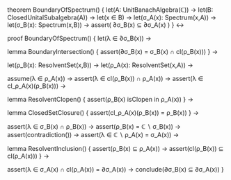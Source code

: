 theorem BoundaryOfSpectrum() {
  let(A: UnitBanachAlgebra(ℂ)) →
  let(B: ClosedUnitalSubalgebra(A)) →
  let(x ∈ B) →
  let(σ_A(x): Spectrum(x,A)) →
  let(σ_B(x): Spectrum(x,B)) →
  assert(
    ∂σ_B(x) ⊆ ∂σ_A(x)
  )
} ↔

proof BoundaryOfSpectrum() {
  let(λ ∈ ∂σ_B(x)) →
  
  lemma BoundaryIntersection() {
    assert(∂σ_B(x) = σ_B(x) ∩ cl(ρ_B(x)))
  } →
  
  let(ρ_B(x): ResolventSet(x,B)) →
  let(ρ_A(x): ResolventSet(x,A)) →
  
  assume(λ ∈ ρ_A(x)) →
  assert(λ ∈ cl(ρ_B(x)) ∩ ρ_A(x)) →
  assert(λ ∈ cl_ρ_A(x)(ρ_B(x))) →
  
  lemma ResolventClopen() {
    assert(ρ_B(x) isClopen in ρ_A(x))
  } →
  
  lemma ClosedSetClosure() {
    assert(cl_ρ_A(x)(ρ_B(x)) = ρ_B(x))
  } →
  
  assert(λ ∈ σ_B(x) ∩ ρ_B(x)) →
  assert(ρ_B(x) = ℂ ∖ σ_B(x)) →
  assert(contradiction()) →
  assert(λ ∈ ℂ ∖ ρ_A(x) = σ_A(x)) →
  
  lemma ResolventInclusion() {
    assert(ρ_B(x) ⊆ ρ_A(x)) →
    assert(cl(ρ_B(x)) ⊆ cl(ρ_A(x)))
  } →
  
  assert(λ ∈ σ_A(x) ∩ cl(ρ_A(x)) = ∂σ_A(x)) →
  conclude(∂σ_B(x) ⊆ ∂σ_A(x))
}